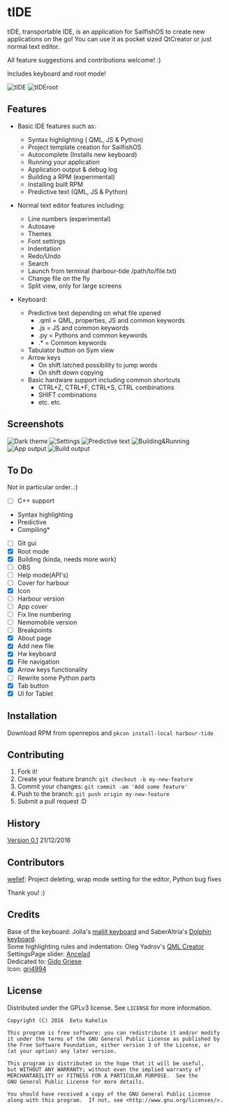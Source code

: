  
# tIDE

tIDE, transportable IDE, is an application for SailfishOS to create new applications on the go! You can use it as pocket sized QtCreator or just normal text editor.

All feature suggestions and contributions welcome! :)

Includes keyboard and root mode!

![tIDE](https://github.com/eekkelund/harbour-tIDE/blob/devel/tide/icons/128x128/harbour-tide.png?raw=true "tIDE")
![tIDEroot](https://github.com/eekkelund/harbour-tIDE/blob/devel/roothelper/icons/128x128/harbour-tide-root.png?raw=true "tIDEroot")


## Features

* Basic IDE features such as:
  * Syntax highlighting ( QML, JS & Python)
  * Project template creation for SailfishOS
  * Autocomplete (Installs new keyboard)
  * Running your application
  * Application output & debug log
  * Building a RPM (experimental)
  * Installing built RPM
  * Predictive text (QML, JS & Python)

* Normal text editor features including:
  * Line numbers (experimental)
  * Autosave
  * Themes
  * Font settings
  * Indentation
  * Redo/Undo
  * Search
  * Launch from terminal (harbour-tide /path/to/file.txt)
  * Change file on the fly
  * Split view, only for large screens

* Keyboard:
  * Predictive text depending on what file opened
    * .qml = QML, properties, JS and common keywords
    * .js  = JS and common keywords
    * .py  = Pythons and common keywords
    * .*   = Common keywords
  * Tabulator button on Sym view
  * Arrow keys
    * On shift latched possibility to jump words
    * On shift down copying
  * Basic hardware support including common shortcuts 
    * CTRL+Z, CTRL+F, CTRL+S, CTRL combinations
    * SHIFT combinations
    * etc. etc.

## Screenshots

![Dark theme](https://cloud.githubusercontent.com/assets/11635400/21082871/471aff54-bfed-11e6-8a35-63c3fbb066a8.png "Dark theme in editor")
![Settings](https://cloud.githubusercontent.com/assets/11635400/21082870/471a3cfe-bfed-11e6-8792-a330cea85d68.png "Settings")
![Predictive text](https://cloud.githubusercontent.com/assets/11635400/21082873/471b61d8-bfed-11e6-9a6e-c328f6371804.png "Predictive text")
![Building&Running](https://cloud.githubusercontent.com/assets/11635400/21082872/471b3bb8-bfed-11e6-85da-31bc6aa4f333.png "Building & Running")
![App output](https://cloud.githubusercontent.com/assets/11635400/21133077/c1fb2ef0-c11f-11e6-869b-facc0689d669.png "App output")
![Build output](https://cloud.githubusercontent.com/assets/11635400/21133076/c1fa9ee0-c11f-11e6-9d8b-588c3f4b6780.png "Build output")
  
## To Do

Not in particular order..:)

- [ ]  C++ support
  * Syntax highlighting
  * Predictive
  * Compiling*
- [ ] Git gui
- [X] Root mode
- [X] Building (kinda, needs more work)
- [ ] OBS
- [ ] Help mode(API's)
- [ ] Cover for harbour
- [X] Icon
- [ ] Harbour version
- [ ] App cover
- [ ] Fix line numbering
- [ ] Nemomobile version
- [ ] Breakpoints
- [X] About page
- [X] Add new file
- [X] Hw keyboard
- [X] File navigation
- [X] Arrow keys functionality
- [ ] Rewrite some Python parts
- [X] Tab button
- [X] UI for Tablet

## Installation

Download RPM from openrepos and `pkcon install-local harbour-tide`  

## Contributing

1. Fork it!
2. Create your feature branch: `git checkout -b my-new-feature`
3. Commit your changes: `git commit -am 'Add some feature'`
4. Push to the branch: `git push origin my-new-feature`
5. Submit a pull request :D

## History

[Version 0.1](https://openrepos.net/content/eekkelund/tide) 21/12/2016

## Contributors

[wellef](https://github.com/wellef): Project deleting, wrap mode setting for the editor, Python bug fixes

Thank you! :)

## Credits

Base of the keyboard: Jolla's [maliit keyboard](https://github.com/maliit) and SaberAltria's [Dolphin keyboard](https://github.com/SaberAltria/harbour-dolphin-keyboard).  
Some highlighting rules and indentation: Oleg Yadrov's [QML Creator](https://github.com/olegyadrov/qmlcreator)  
SettingsPage slider: [Ancelad](https://github.com/Ancelad)  
Dedicated to: [Gido Griese](https://talk.maemo.org/member.php?u=60993)  
Icon: [gri4994](https://github.com/gri4994)  

## License

Distributed under the GPLv3 license. See ``LICENSE`` for more information.
    
    Copyright (C) 2016  Eetu Kahelin

    This program is free software: you can redistribute it and/or modify
    it under the terms of the GNU General Public License as published by
    the Free Software Foundation, either version 3 of the License, or
    (at your option) any later version.

    This program is distributed in the hope that it will be useful,
    but WITHOUT ANY WARRANTY; without even the implied warranty of
    MERCHANTABILITY or FITNESS FOR A PARTICULAR PURPOSE.  See the
    GNU General Public License for more details.

    You should have received a copy of the GNU General Public License
    along with this program.  If not, see <http://www.gnu.org/licenses/>.
